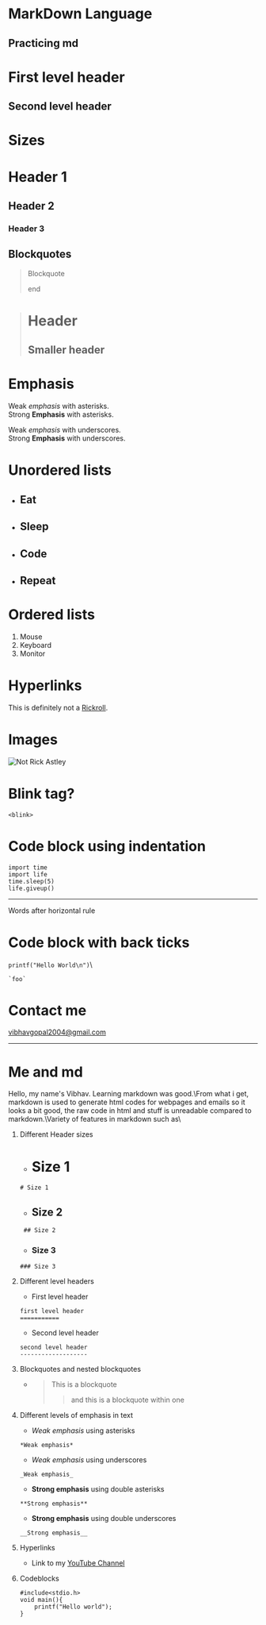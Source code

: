 # MarkDown Language
## Practicing md
First level header
==================
Second level header
-------------------
# Sizes
# Header 1
## Header 2
### Header 3

## Blockquotes
> Blockquote
>
> end

>

> # Header 
> ## Smaller header

# Emphasis
Weak *emphasis* with asterisks.  
Strong **Emphasis** with asterisks.  

Weak _emphasis_ with underscores.  
Strong __Emphasis__ with underscores.  

# Unordered lists
* ## Eat
+ ## Sleep
- ## Code
* ## Repeat

# Ordered lists
1. Mouse
2. Keyboard
3. Monitor

# Hyperlinks
This is definitely not a [Rickroll](https://www.youtube.com/watch?v=dQw4w9WgXcQ).

# Images
![Not Rick Astley](https://www.google.com/imgres?imgurl=https%3A%2F%2Fuploads.dailydot.com%2F739%2Fc4%2F1b455342801c3c08.png%3Fauto%3Dcompress%26fm%3Dpng&imgrefurl=https%3A%2F%2Fwww.dailydot.com%2Funclick%2Frickrolling-meme%2F&tbnid=mv33YrtW3noJsM&vet=12ahUKEwj36KnFupH4AhVmi9gFHQc7COkQMygKegUIARDxAQ..i&docid=AgMXn7MrZFfD4M&w=1032&h=552&q=rickroll&ved=2ahUKEwj36KnFupH4AhVmi9gFHQc7COkQMygKegUIARDxAQ "RickyBoi")

# Blink tag?
`<blink>`

# Code block using indentation
    import time
    import life
    time.sleep(5)
    life.giveup()

***
Words after horizontal rule
# Code block with back ticks
`printf("Hello World\n")`\

`` `foo` ``

# Contact me
<vibhavgopal2004@gmail.com>

* * *
# Me and md
Hello, my name's Vibhav. Learning markdown was good.\From what i get, markdown is used to generate html codes for webpages and emails so it looks a bit good, the raw code in html and stuff is unreadable compared to markdown.\Variety of features in markdown such as\
1. Different Header sizes
    * # Size 1
    `# Size 1`
    * ## Size 2
    ` ## Size 2`
    * ### Size 3
    `### Size 3`

2. Different level headers
    * First level header
    ```
    first level header
    ===========
    ```
    * Second level header
    ```
    second level header
    -------------------
    ```
3. Blockquotes and nested blockquotes
    * >This is a blockquote
      >>and this is a blockquote within one
4. Different levels of emphasis in text
    * *Weak emphasis* using asterisks
    ```
    *Weak emphasis*
    ```
    * _Weak emphasis_ using underscores
    ```
    _Weak emphasis_
    ```
    * **Strong emphasis** using double asterisks
    ```
    **Strong emphasis**
    ```
    * __Strong emphasis__ using double underscores
    ```
    __Strong emphasis__
    ```
5. Hyperlinks
    * Link to my [YouTube Channel](https://www.youtube.com/vibhavgopal)

6. Codeblocks
    ```
    #include<stdio.h>
    void main(){
        printf("Hello world");
    }
    ```




